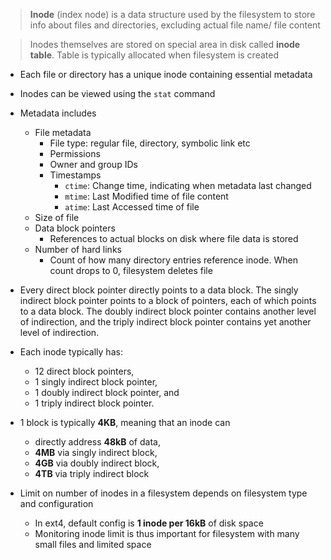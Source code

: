 > **Inode** (index node) is a data structure used by the filesystem to store info about files and directories, excluding actual file name/ file content

> Inodes themselves are stored on special area in disk called **inode table**. Table is typically allocated when filesystem is created 

- Each file or directory has a unique inode containing essential metadata
- Inodes can be viewed using the `stat` command
- Metadata includes
	- File metadata
		- File type: regular file, directory, symbolic link etc
		- Permissions
		- Owner and group IDs
		- Timestamps
			- `ctime`: Change time, indicating when metadata last changed 
			- `mtime`: Last Modified time of file content 
			- `atime`: Last Accessed time of file 
	- Size of file 
	- Data block pointers
		- References to actual blocks on disk where file data is stored 
	- Number of hard links
		- Count of how many directory entries reference inode. When count drops to 0, filesystem deletes file

- Every direct block pointer directly points to a data block. The singly indirect block pointer points to a block of pointers, each of which points to a data block. The doubly indirect block pointer contains another level of indirection, and the triply indirect block pointer contains yet another level of indirection.
- Each inode typically has:
	- 12 direct block pointers, 
	- 1 singly indirect block pointer, 
	- 1 doubly indirect block pointer, and 
	- 1 triply indirect block pointer. 
- 1 block is typically **4KB**, meaning that an inode can 
	- directly address **48kB** of data, 
	- **4MB** via singly indirect block, 
	- **4GB** via doubly indirect block,
	- **4TB** via triply indirect block

- Limit on number of inodes in a filesystem depends on filesystem type and configuration
	- In ext4, default config is **1 inode per 16kB** of disk space
	- Monitoring inode limit is thus important for filesystem with many small files and limited space